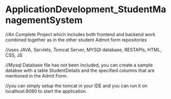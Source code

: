 # ApplicationDevelopment_StudentManagementSystem


//An Complete Project which includes both frontend and backend work combined together as in the other student Admot form repositories

//uses JAVA, Servlets, Tomcat Server, MYSQl database, RESTAPIs, HTML, CSS, JS

//Mysql Database file has not been included, you can create a sample databse with a table StudentDetails and the specified columns that are mentioned in the Admit Form.

//you can simply setup the tomcat in your IDE and you can run it on localhost:8080 to start the application.
